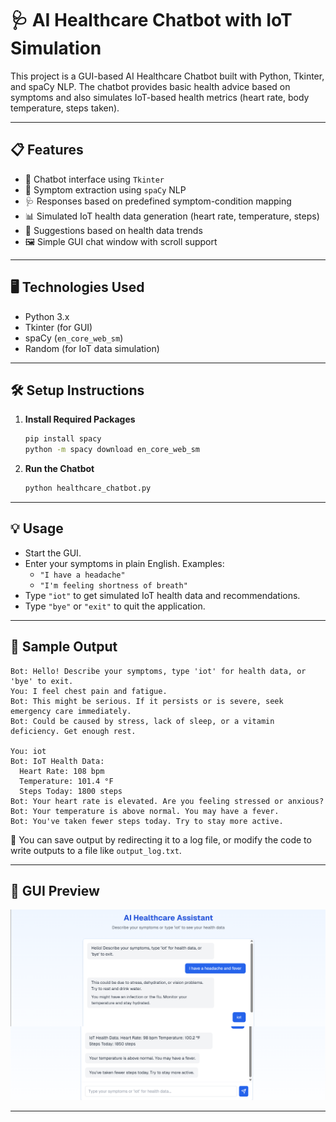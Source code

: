 
# 🩺 AI Healthcare Chatbot with IoT Simulation

This project is a GUI-based AI Healthcare Chatbot built with Python, Tkinter, and spaCy NLP. The chatbot provides basic health advice based on symptoms and also simulates IoT-based health metrics (heart rate, body temperature, steps taken).

---

## 📋 Features

- 💬 Chatbot interface using `Tkinter`
- 🧠 Symptom extraction using `spaCy` NLP
- 🩺 Responses based on predefined symptom-condition mapping
- 📊 Simulated IoT health data generation (heart rate, temperature, steps)
- 🧾 Suggestions based on health data trends
- 🖼️ Simple GUI chat window with scroll support

---

## 🖥️ Technologies Used

- Python 3.x
- Tkinter (for GUI)
- spaCy (`en_core_web_sm`)
- Random (for IoT data simulation)

---

## 🛠️ Setup Instructions

1. **Install Required Packages**

   ```bash
   pip install spacy
   python -m spacy download en_core_web_sm
   ```

2. **Run the Chatbot**

   ```bash
   python healthcare_chatbot.py
   ```

---

## 💡 Usage

- Start the GUI.
- Enter your symptoms in plain English. Examples:
  - `"I have a headache"`
  - `"I'm feeling shortness of breath"`
- Type `"iot"` to get simulated IoT health data and recommendations.
- Type `"bye"` or `"exit"` to quit the application.

---

## 🧾 Sample Output

```text
Bot: Hello! Describe your symptoms, type 'iot' for health data, or 'bye' to exit.
You: I feel chest pain and fatigue.
Bot: This might be serious. If it persists or is severe, seek emergency care immediately.
Bot: Could be caused by stress, lack of sleep, or a vitamin deficiency. Get enough rest.

You: iot
Bot: IoT Health Data:
  Heart Rate: 108 bpm
  Temperature: 101.4 °F
  Steps Today: 1800 steps
Bot: Your heart rate is elevated. Are you feeling stressed or anxious?
Bot: Your temperature is above normal. You may have a fever.
Bot: You've taken fewer steps today. Try to stay more active.
```

📁 You can save output by redirecting it to a log file, or modify the code to write outputs to a file like `output_log.txt`.

---

## 📸 GUI Preview

![chatbot GUI](output.png)



---
